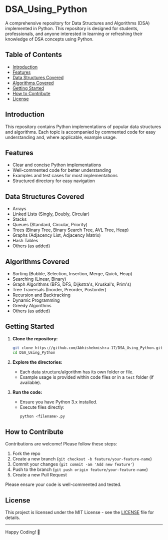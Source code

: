 # DSA_Using_Python

A comprehensive repository for Data Structures and Algorithms (DSA) implemented in Python. This repository is designed for students, professionals, and anyone interested in learning or refreshing their knowledge of DSA concepts using Python.

## Table of Contents

- [Introduction](#introduction)
- [Features](#features)
- [Data Structures Covered](#data-structures-covered)
- [Algorithms Covered](#algorithms-covered)
- [Getting Started](#getting-started)
- [How to Contribute](#how-to-contribute)
- [License](#license)

## Introduction

This repository contains Python implementations of popular data structures and algorithms. Each topic is accompanied by commented code for easy understanding and, where applicable, example usage.

## Features

- Clear and concise Python implementations
- Well-commented code for better understanding
- Examples and test cases for most implementations
- Structured directory for easy navigation

## Data Structures Covered

- Arrays
- Linked Lists (Singly, Doubly, Circular)
- Stacks
- Queues (Standard, Circular, Priority)
- Trees (Binary Tree, Binary Search Tree, AVL Tree, Heap)
- Graphs (Adjacency List, Adjacency Matrix)
- Hash Tables
- Others (as added)

## Algorithms Covered

- Sorting (Bubble, Selection, Insertion, Merge, Quick, Heap)
- Searching (Linear, Binary)
- Graph Algorithms (BFS, DFS, Dijkstra's, Kruskal's, Prim's)
- Tree Traversals (Inorder, Preorder, Postorder)
- Recursion and Backtracking
- Dynamic Programming
- Greedy Algorithms
- Others (as added)

## Getting Started

1. **Clone the repository:**
   ```bash
   git clone https://github.com/Abhishekmishra-17/DSA_Using_Python.git
   cd DSA_Using_Python
   ```

2. **Explore the directories:**
   - Each data structure/algorithm has its own folder or file.
   - Example usage is provided within code files or in a `test` folder (if available).

3. **Run the code:**
   - Ensure you have Python 3.x installed.
   - Execute files directly:
     ```bash
     python <filename>.py
     ```

## How to Contribute

Contributions are welcome! Please follow these steps:

1. Fork the repo
2. Create a new branch (`git checkout -b feature/your-feature-name`)
3. Commit your changes (`git commit -am 'Add new feature'`)
4. Push to the branch (`git push origin feature/your-feature-name`)
5. Create a new Pull Request

Please ensure your code is well-commented and tested.

## License

This project is licensed under the MIT License - see the [LICENSE](LICENSE) file for details.

---

Happy Coding! 🚀
